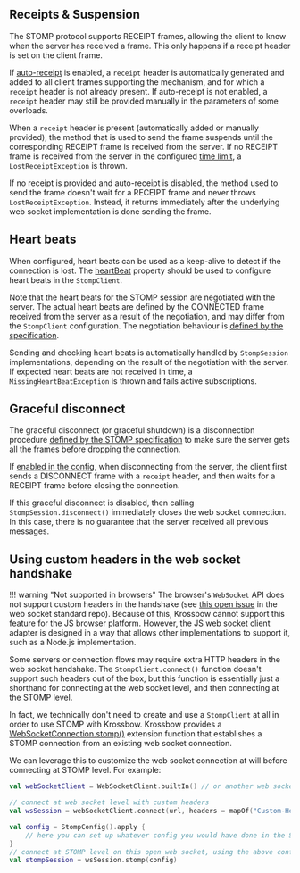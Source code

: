 ## Receipts & Suspension

The STOMP protocol supports RECEIPT frames, allowing the client to know when the server has received a frame.
This only happens if a receipt header is set on the client frame.

If [auto-receipt](config.md#autoReceipt) is enabled, a `receipt` header is automatically generated and added to
all client frames supporting the mechanism, and for which a `receipt` header is not already present.
If auto-receipt is not enabled, a `receipt` header may still be provided manually in the parameters of some overloads.

When a `receipt` header is present (automatically added or manually provided), the method that is used to send the
frame suspends until the corresponding RECEIPT frame is received from the server.
If no RECEIPT frame is received from the server in the configured [time limit](config.md#receiptTimeout),
a `LostReceiptException` is thrown.

If no receipt is provided and auto-receipt is disabled, the method used to send the frame doesn't wait for a
RECEIPT frame and never throws `LostReceiptException`.
Instead, it returns immediately after the underlying web socket implementation is done sending the frame.
 
## Heart beats

When configured, heart beats can be used as a keep-alive to detect if the connection is lost.
The [heartBeat](config.md#heartBeat) property should be used to configure heart beats in the `StompClient`.

Note that the heart beats for the STOMP session are negotiated with the server.
The actual heart beats are defined by the CONNECTED frame received from the server as a result of the negotiation, and
may differ from the `StompClient` configuration.
The negotiation behaviour is [defined by the specification](https://stomp.github.io/stomp-specification-1.2.html#Heart-beating).

Sending and checking heart beats is automatically handled by `StompSession` implementations, depending on the result of 
the negotiation with the server.
If expected heart beats are not received in time, a `MissingHeartBeatException` is thrown and fails active subscriptions.

## Graceful disconnect

The graceful disconnect (or graceful shutdown) is a disconnection procedure
[defined by the STOMP specification](https://stomp.github.io/stomp-specification-1.2.html#DISCONNECT) to make sure the 
server gets all the frames before dropping the connection.

If [enabled in the config](config.md#gracefulDisconnect), when disconnecting from the server, the client first sends a 
DISCONNECT frame with a `receipt` header, and then waits for a RECEIPT frame before closing the connection.

If this graceful disconnect is disabled, then calling `StompSession.disconnect()` immediately closes the web
socket connection.
In this case, there is no guarantee that the server received all previous messages.

## Using custom headers in the web socket handshake

!!! warning "Not supported in browsers"
    The browser's `WebSocket` API does not support custom headers in the handshake (see
    [this open issue](https://github.com/whatwg/websockets/issues/16) in the web socket standard repo).
    Because of this, Krossbow cannot support this feature for the JS browser platform.
    However, the JS web socket client adapter is designed in a way that allows other implementations to support it,
    such as a Node.js implementation.

Some servers or connection flows may require extra HTTP headers in the web socket handshake.
The `StompClient.connect()` function doesn't support such headers out of the box, but this function is essentially
just a shorthand for connecting at the web socket level, and then connecting at the STOMP level.

In fact, we technically don't need to create and use a `StompClient` at all in order to use STOMP with Krossbow.
Krossbow provides a [WebSocketConnection.stomp()](../kdoc/krossbow-stomp-core/org.hildan.krossbow.stomp/stomp.html)
extension function that establishes a STOMP connection from an existing web socket connection.

We can leverage this to customize the web socket connection at will before connecting at STOMP level. For example:

```kotlin
val webSocketClient = WebSocketClient.builtIn() // or another web socket client

// connect at web socket level with custom headers
val wsSession = webSocketClient.connect(url, headers = mapOf("Custom-Header" to "custom-value"))

val config = StompConfig().apply {
    // here you can set up whatever config you would have done in the StompClient { ... } block
}
// connect at STOMP level on this open web socket, using the above config
val stompSession = wsSession.stomp(config)
```
